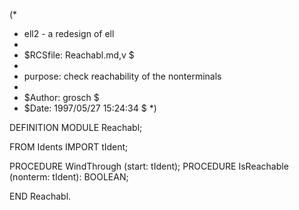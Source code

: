 (*
 *	ell2 - a redesign of ell
 *
 *	$RCSfile: Reachabl.md,v $
 *	
 *	purpose:	check reachability of the nonterminals
 *
 *	$Author: grosch $
 *	$Date: 1997/05/27 15:24:34 $
 *)


DEFINITION MODULE Reachabl;

FROM Idents	IMPORT	tIdent;

PROCEDURE WindThrough (start: tIdent);
PROCEDURE IsReachable (nonterm: tIdent): BOOLEAN;

END Reachabl.
